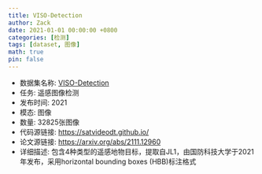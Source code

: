 ```yaml
---
title: VISO-Detection
author: Zack
date: 2021-01-01 00:00:00 +0800
categories: [检测]
tags: [dataset, 图像]
math: true
pin: false
---
```

- 数据集名称: [VISO-Detection](https://satvideodt.github.io/)
- 任务: 遥感图像检测
- 发布时间: 2021
- 模态: 图像
- 数量: 32825张图像
- 代码源链接: https://satvideodt.github.io/
- 论文源链接: https://arxiv.org/abs/2111.12960
- 详细描述: 包含4种类型的遥感地物目标，提取自JL1，由国防科技大学于2021年发布，采用horizontal bounding boxes (HBB)标注格式
